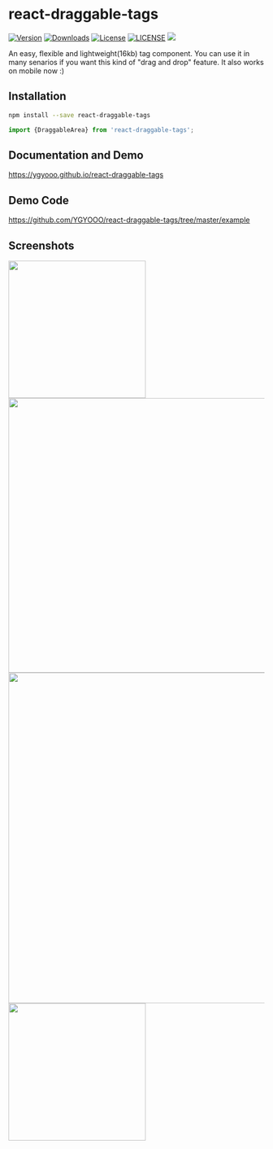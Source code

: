 # react-draggable-tags
[![Version](https://img.shields.io/badge/npm-v0.3.5-red.svg)](https://www.npmjs.com/package/react-draggable-tags)
[![Downloads](https://img.shields.io/badge/downloads-800%2Fmonth-orange.svg)](https://www.npmjs.com/package/react-draggable-tags)
[![License](https://img.shields.io/badge/license-MIT-blue.svg)](LICENSE)
[![LICENSE](https://img.shields.io/badge/license-Anti%20996-blue.svg)](https://github.com/996icu/996.ICU/blob/master/LICENSE)
[![](https://img.shields.io/badge/Weibo-%40YGY%E7%9A%84%E5%B0%8F%E5%8F%B7-red.svg?logo=Sina%20Weibo)](https://weibo.com/u/5352731024)


An easy, flexible and lightweight(16kb) tag component. You can use it in many senarios if you want this kind of "drag and drop" feature.
It also works on mobile now :)

## Installation
```sh
npm install --save react-draggable-tags
```

```js
import {DraggableArea} from 'react-draggable-tags';
```

## Documentation and Demo
https://ygyooo.github.io/react-draggable-tags

## Demo Code
https://github.com/YGYOOO/react-draggable-tags/tree/master/example

## Screenshots
<img src="https://github.com/YGYOOO/react-draggable-tags/raw/master/imgs/AddAddDelete.gif" width="270">
<img src="https://github.com/YGYOOO/react-draggable-tags/raw/master/imgs/CrossAreaDrag.gif" width="540">
<img src="https://github.com/YGYOOO/react-draggable-tags/raw/master/imgs/TagsInTags.gif" width="650">
<img src="https://github.com/YGYOOO/react-draggable-tags/raw/master/imgs/DraggableList.gif" width="270">
